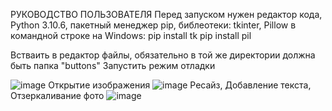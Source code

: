 РУКОВОДСТВО ПОЛЬЗОВАТЕЛЯ 
Перед запуском нужен редактор кода, Python 3.10.6, пакетный менеджер pip, библеотеки: tkinter, Pillow
в командной строке на Windows: 
pip install tk
pip install pil

Встваить в редактор файлы, обязательно в той же директории должна быть папка "buttons"
Запустить режим отладки

![image](https://github.com/user-attachments/assets/ccd2a072-7edb-4e3b-a0b6-df111160fa80)
Открытие изображения
![image](https://github.com/user-attachments/assets/4532fe0b-11dd-4169-b2da-92a30ceff872)
Ресайз, Добавление текста, Отзеркаливание фото
![image](https://github.com/user-attachments/assets/4cdb86fe-24e9-452a-9210-a4564cbac515)
